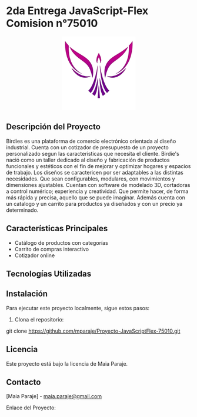 # 2da Entrega JavaScript-Flex Comision n°75010

<p align="center">
  <img src="./assets/logo.png" alt="Birdies Clothes Logo" width="200"/>
</p>

## Descripción del Proyecto

Birdies es una plataforma de comercio electrónico orientada al diseño industrial.  Cuenta con un cotizador de presupuesto de un proyecto personalizado segun las caracteristicas que necesita el cliente.
Birdie's nació como un taller dedicado al diseño y fabricación de productos funcionales y estéticos con el fin de mejorar y optimizar hogares y espacios de trabajo. Los diseños se caractericen por ser adaptables a las distintas necesidades. Que sean configurables, modulares, con movimientos y dimensiones ajustables. Cuentan con software de modelado 3D, cortadoras a control numérico; experiencia y creatividad. Que permite hacer, de forma más rápida y precisa, aquello que se puede imaginar. Además cuenta con un catalogo y un carrito para productos ya diseñados y con un precio ya determinado.

## Características Principales

- Catálogo de productos con categorías
- Carrito de compras interactivo
- Cotizador online

## Tecnologías Utilizadas

## Instalación

Para ejecutar este proyecto localmente, sigue estos pasos:

1. Clona el repositorio:

git clone https://github.com/mparaje/Proyecto-JavaScriptFlex-75010.git

## Licencia

Este proyecto está bajo la licencia de Maia Paraje.

## Contacto

[Maia Paraje] - maia.paraje@gmail.com

Enlace del Proyecto: